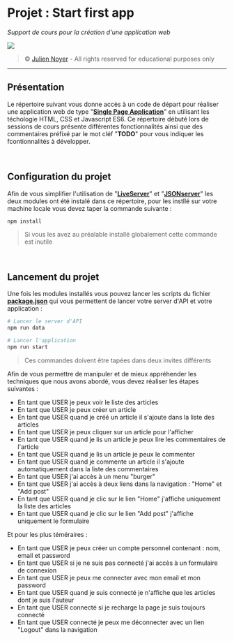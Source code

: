 # Projet : Start first app

*Support de cours pour la création d'une application web*

![](https://i.imgur.com/dc0PCL4.png)

> &copy; [Julien Noyer](https://www.linkedin.com/in/julien-n-21219b28/) - All rights reserved for educational purposes only

---

## Présentation

Le répertoire suivant vous donne accès à un code de départ pour réaliser une application web de type "**[Single Page Application](https://hackmd.io/@teach-supports/webapp-support)**" en utilisant les téchologie HTML, CSS et Javascript ES6. Ce répertoire débuté lors de sessions de cours présente différentes fonctionnalités ainsi que des commentaires préfixé par le mot cléf "**TODO**" pour vous indiquer les fcontionnalités à développer.

<br>

## Configuration du projet

Afin de vous simplifier l'utilisation de "**[LiveServer](https://www.npmjs.com/package/live-server)**" et "**[JSONserver](https://www.npmjs.com/package/json-server)**" les deux modules ont été instalé dans ce répertoire, pour les instllé sur votre machine locale vous devez taper la commande suivante : 

```bach
npm install
```

> Si vous les avez au préalable installé globalement cette commande est inutile


<br>

## Lancement du projet

Une fois les modules installés vous pouvez lancer les scripts du fichier **[package.json](https://docs.npmjs.com/cli/v8/configuring-npm/package-json)** qui vous permettent de lancer votre server d'API et votre application : 

```bash
# Lancer le server d'API
npm run data

# Lancer l'application
npm run start
```

> Ces commandes doivent être tapées dans deux invites différents


Afin de vous permettre de manipuler et de mieux appréhender les techniques que nous avons abordé, vous devez réaliser les étapes suivantes : 

- En tant que USER je peux voir le liste des articles
- En tant que USER je peux créer un article
- En tant que USER quand je créé un article il s'ajoute dans la liste des articles
- En tant que USER je peux cliquer sur un article pour l'afficher
- En tant que USER quand je lis un article je peux lire les commentaires de l'article
- En tant que USER quand je lis un article je peux le commenter
- En tant que USER quand je commente un article il s'ajoute automatiquement dans la liste des commentaires
- En tant que USER j'ai accès à un menu "burger"
- En tant que USER j'ai accès à deux liens dans la navigation : "Home" et "Add post"
- En tant que USER quand je clic sur le lien "Home" j'affiche uniquement la liste des articles
- En tant que USER quand je clic sur le lien "Add post" j'affiche uniquement le formulaire


Et pour les plus téméraires :

- En tant que USER je peux créer un compte personnel contenant : nom, email et password
- En tant que USER si je ne suis pas connecté j'ai accès à un formulaire de connexion
- En tant que USER je peux me connecter avec mon email et mon password
- En tant que USER quand je suis connecté je n'affiche que les articles dont je suis l'auteur
- En tant que USER connecté si je recharge la page je suis toujours connecté
- En tant que USER connecté je peux me déconnecter avec un lien "Logout" dans la navigation